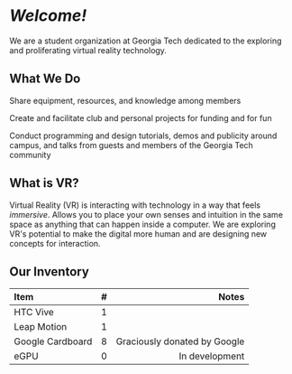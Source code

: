 # _Welcome!_

We are a student organization at Georgia Tech dedicated to the exploring and proliferating virtual reality technology.

## What We Do

Share equipment, resources, and knowledge among members

Create and facilitate club and personal projects for funding and for fun

Conduct programming and design tutorials, demos and publicity around campus,
and talks from guests and members of the Georgia Tech community

## What is VR?

Virtual Reality (VR) is interacting with technology in a way that feels _immersive_.  Allows you to place your own senses and intuition in the same space as anything that can happen inside a computer.  We are exploring VR's potential to make the digital more human and are designing new concepts for interaction.


## Our Inventory

Item | # | Notes
:-|:-:|-:
HTC Vive | 1 |
Leap Motion | 1 |
Google Cardboard | 8 | Graciously donated by Google
eGPU | 0 | In development
